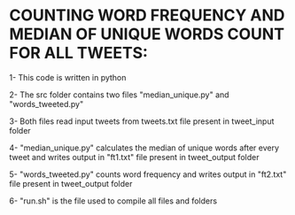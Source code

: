 # COUNTING WORD FREQUENCY AND MEDIAN OF UNIQUE WORDS COUNT FOR ALL TWEETS:

1- This code is written in python

2- The src folder contains two files "median_unique.py" and "words_tweeted.py"

3- Both files read input tweets from tweets.txt file present in tweet_input folder

4- "median_unique.py" calculates the median of unique words after every tweet and writes output in "ft1.txt" file present in tweet_output folder

5- "words_tweeted.py" counts word frequency and writes output in "ft2.txt" file present in tweet_output folder

6- "run.sh" is the file used to compile all files and folders
